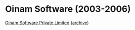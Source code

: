 # Oinam Software (2003-2006)

[Oinam Software Private Limited](https://www.zaubacorp.com/company/OINAM-SOFTWARE-PRIVATE-LIMITED/U72200MH2005PTC154998) ([archive](https://archive.is/5FhYx))